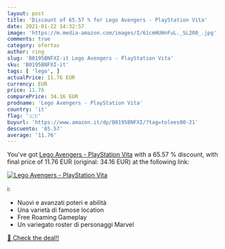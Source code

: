 ```yaml
---
layout: post
title: 'Discount of 65.57 % for Lego Avengers - PlayStation Vita'
date: 2021-01-22 14:32:57
image: 'https://m.media-amazon.com/images/I/61cmHUHnFuL._SL200_.jpg'
comments: true
category: ofertas
author: ring
slug: 'B0195BNFXI-it Lego Avengers - PlayStation Vita'
sku: 'B0195BNFXI-it'
tags: [ 'lego', ]
actualPrice: 11.76 EUR
currency: EUR
price: 11.76
comparePrice: 34.16 EUR
prodname: 'Lego Avengers - PlayStation Vita'
country: 'it'
flag: '🇮🇹'
buyurl: 'https://www.amazon.it/dp/B0195BNFXI/?tag=tolees00-21'
descuento: '65.57'
average: '11.76'
---
```


You've got [Lego Avengers - PlayStation Vita](https://www.amazon.it/dp/B0195BNFXI/?tag=tolees00-21) with a  65.57 % discount, with final price of 11.76 EUR (original: 34.16 EUR) at the following link:

[![Lego Avengers - PlayStation Vita](https://m.media-amazon.com/images/I/61cmHUHnFuL._SL200_.jpg)](https://www.amazon.it/dp/B0195BNFXI/?tag=tolees00-21)

ℹ️:

- Nuovi e avanzati poteri e abilità
- Una varietà di famose location
- Free Roaming Gameplay
- Un variegato roster di personaggi Marvel

[🛒 Check the deal!!](https://www.amazon.it/dp/B0195BNFXI/?tag=tolees00-21)
